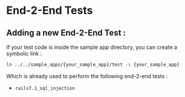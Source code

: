 # End-2-End Tests

## Adding a new End-2-End Test :

If your test code is inside the sample app directory, you can create a symbolic link :

```sh
ln ../../sample_apps/{your_sample_app}/test -s {your_sample_app}
```

Which is already used to perform the following end-2-end tests :
- `rails7.1_sql_injection`
